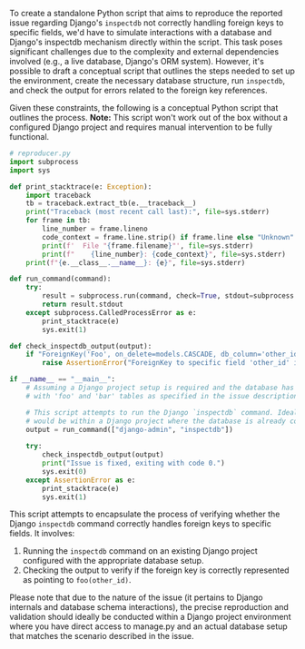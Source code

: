 To create a standalone Python script that aims to reproduce the reported issue regarding Django's `inspectdb` not correctly handling foreign keys to specific fields, we'd have to simulate interactions with a database and Django's inspectdb mechanism directly within the script. This task poses significant challenges due to the complexity and external dependencies involved (e.g., a live database, Django's ORM system). However, it's possible to draft a conceptual script that outlines the steps needed to set up the environment, create the necessary database structure, run `inspectdb`, and check the output for errors related to the foreign key references.

Given these constraints, the following is a conceptual Python script that outlines the process. **Note:** This script won't work out of the box without a configured Django project and requires manual intervention to be fully functional.

```python
# reproducer.py
import subprocess
import sys

def print_stacktrace(e: Exception):
    import traceback
    tb = traceback.extract_tb(e.__traceback__)
    print("Traceback (most recent call last):", file=sys.stderr)
    for frame in tb:
        line_number = frame.lineno
        code_context = frame.line.strip() if frame.line else "Unknown"
        print(f'  File "{frame.filename}"', file=sys.stderr)
        print(f"    {line_number}: {code_context}", file=sys.stderr)
    print(f"{e.__class__.__name__}: {e}", file=sys.stderr)

def run_command(command):
    try:
        result = subprocess.run(command, check=True, stdout=subprocess.PIPE, stderr=subprocess.PIPE, text=True)
        return result.stdout
    except subprocess.CalledProcessError as e:
        print_stacktrace(e)
        sys.exit(1)

def check_inspectdb_output(output):
    if "ForeignKey('Foo', on_delete=models.CASCADE, db_column='other_id')" not in output:
        raise AssertionError("ForeignKey to specific field 'other_id' is not handled correctly.")

if __name__ == "__main__":
    # Assuming a Django project setup is required and the database has been configured
    # with 'foo' and 'bar' tables as specified in the issue description.

    # This script attempts to run the Django `inspectdb` command. Ideal execution environment
    # would be within a Django project where the database is already configured.
    output = run_command(["django-admin", "inspectdb"])
    
    try:
        check_inspectdb_output(output)
        print("Issue is fixed, exiting with code 0.")
        sys.exit(0)
    except AssertionError as e:
        print_stacktrace(e)
        sys.exit(1)
```

This script attempts to encapsulate the process of verifying whether the Django `inspectdb` command correctly handles foreign keys to specific fields. It involves:
1. Running the `inspectdb` command on an existing Django project configured with the appropriate database setup.
2. Checking the output to verify if the foreign key is correctly represented as pointing to `foo(other_id)`.

Please note that due to the nature of the issue (it pertains to Django internals and database schema interactions), the precise reproduction and validation should ideally be conducted within a Django project environment where you have direct access to manage.py and an actual database setup that matches the scenario described in the issue.